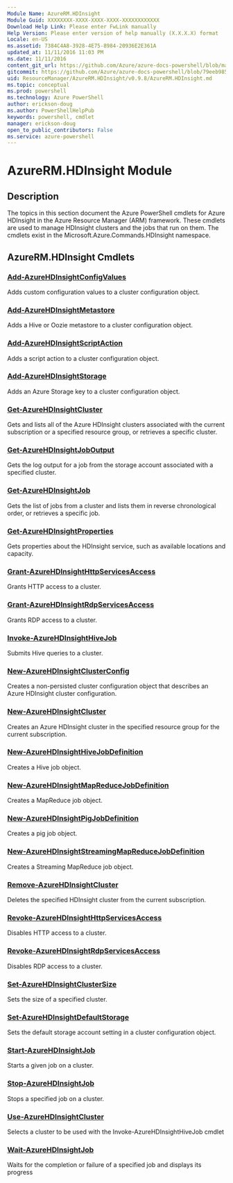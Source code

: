 ```yaml
---
Module Name: AzureRM.HDInsight
Module Guid: XXXXXXXX-XXXX-XXXX-XXXX-XXXXXXXXXXXX
Download Help Link: Please enter FwLink manually
Help Version: Please enter version of help manually (X.X.X.X) format
Locale: en-US
ms.assetid: 7384C4A8-3928-4E75-8984-20936E2E361A
updated_at: 11/11/2016 11:03 PM
ms.date: 11/11/2016
content_git_url: https://github.com/Azure/azure-docs-powershell/blob/master/azureps-cmdlets-docs/ResourceManager/AzureRM.HDInsight/v0.9.8/AzureRM.HDInsight.md
gitcommit: https://github.com/Azure/azure-docs-powershell/blob/79eeb985ea480979357fb4695832a0c3d29a48bf/azureps-cmdlets-docs/ResourceManager/AzureRM.HDInsight/v0.9.8/AzureRM.HDInsight.md
uid: ResourceManager/AzureRM.HDInsight/v0.9.8/AzureRM.HDInsight.md
ms.topic: conceptual
ms.prod: powershell
ms.technology: Azure PowerShell
author: erickson-doug
ms.author: PowerShellHelpPub
keywords: powershell, cmdlet
manager: erickson-doug
open_to_public_contributors: False
ms.service: azure-powershell
---
```


# AzureRM.HDInsight Module
## Description
The topics in this section document the Azure PowerShell cmdlets for Azure HDInsight in the Azure Resource Manager (ARM) framework. These cmdlets are used to manage HDInsight clusters and the jobs that run on them. The cmdlets exist in the Microsoft.Azure.Commands.HDInsight namespace.

## AzureRM.HDInsight Cmdlets
### [Add-AzureHDInsightConfigValues](./Add-AzureHDInsightConfigValues.md)
Adds custom configuration values to a cluster configuration object.


### [Add-AzureHDInsightMetastore](./Add-AzureHDInsightMetastore.md)
Adds a Hive or Oozie metastore to a cluster configuration object.


### [Add-AzureHDInsightScriptAction](./Add-AzureHDInsightScriptAction.md)
Adds a script action to a cluster configuration object.


### [Add-AzureHDInsightStorage](./Add-AzureHDInsightStorage.md)
Adds an Azure Storage key to a cluster configuration object.


### [Get-AzureHDInsightCluster](./Get-AzureHDInsightCluster.md)
Gets and lists all of the Azure HDInsight clusters associated with the current subscription or a specified resource group, or retrieves a specific cluster.


### [Get-AzureHDInsightJobOutput](./Get-AzureHDInsightJobOutput.md)
Gets the log output for a job from the storage account associated with a specified cluster.


### [Get-AzureHDInsightJob](./Get-AzureHDInsightJob.md)
Gets the list of jobs from a cluster and lists them in reverse chronological order, or retrieves a specific job.


### [Get-AzureHDInsightProperties](./Get-AzureHDInsightProperties.md)
Gets properties about the HDInsight service, such as available locations and capacity.


### [Grant-AzureHDInsightHttpServicesAccess](./Grant-AzureHDInsightHttpServicesAccess.md)
Grants HTTP access to a cluster.


### [Grant-AzureHDInsightRdpServicesAccess](./Grant-AzureHDInsightRdpServicesAccess.md)
Grants RDP access to a cluster.


### [Invoke-AzureHDInsightHiveJob](./Invoke-AzureHDInsightHiveJob.md)
Submits Hive queries to a cluster.


### [New-AzureHDInsightClusterConfig](./New-AzureHDInsightClusterConfig.md)
Creates a non-persisted cluster configuration object that describes an Azure HDInsight cluster configuration.


### [New-AzureHDInsightCluster](./New-AzureHDInsightCluster.md)
Creates an Azure HDInsight cluster in the specified resource group for the current subscription.


### [New-AzureHDInsightHiveJobDefinition](./New-AzureHDInsightHiveJobDefinition.md)
Creates a Hive job object.


### [New-AzureHDInsightMapReduceJobDefinition](./New-AzureHDInsightMapReduceJobDefinition.md)
Creates a MapReduce job object.


### [New-AzureHDInsightPigJobDefinition](./New-AzureHDInsightPigJobDefinition.md)
Creates a pig job object.


### [New-AzureHDInsightStreamingMapReduceJobDefinition](./New-AzureHDInsightStreamingMapReduceJobDefinition.md)
Creates a Streaming MapReduce job object.


### [Remove-AzureHDInsightCluster](./Remove-AzureHDInsightCluster.md)
Deletes the specified HDInsight cluster from the current subscription.


### [Revoke-AzureHDInsightHttpServicesAccess](./Revoke-AzureHDInsightHttpServicesAccess.md)
Disables HTTP access to a cluster.


### [Revoke-AzureHDInsightRdpServicesAccess](./Revoke-AzureHDInsightRdpServicesAccess.md)
Disables RDP access to a cluster.


### [Set-AzureHDInsightClusterSize](./Set-AzureHDInsightClusterSize.md)
Sets the size of a specified cluster.


### [Set-AzureHDInsightDefaultStorage](./Set-AzureHDInsightDefaultStorage.md)
Sets the default storage account setting in a cluster configuration object.


### [Start-AzureHDInsightJob](./Start-AzureHDInsightJob.md)
Starts a given job on a cluster.


### [Stop-AzureHDInsightJob](./Stop-AzureHDInsightJob.md)
Stops a specified job on a cluster.


### [Use-AzureHDInsightCluster](./Use-AzureHDInsightCluster.md)
Selects a cluster to be used with the Invoke-AzureHDInsightHiveJob cmdlet


### [Wait-AzureHDInsightJob](./Wait-AzureHDInsightJob.md)
Waits for the completion or failure of a specified job and displays its progress



